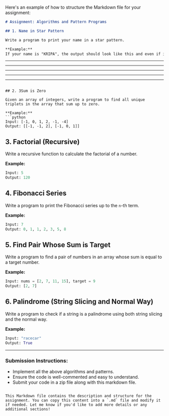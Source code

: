 Here's an example of how to structure the Markdown file for your assignment:

```markdown
# Assignment: Algorithms and Pattern Programs

## 1. Name in Star Pattern

Write a program to print your name in a star pattern.

**Example:**
If your name is "KRIPA", the output should look like this and even if its vertical as this will be in terminal, it doesnt matter but make sure to print the name anyhow!!!:

```
*   *  ****   *****  ****    ***  
*  *   *   *    *    *   *  *   * 
***    ****     *    ****   ***** 
*  *   *  *     *    *      *   * 
*   *  *   *  *****  *      *   * 
```

## 2. 3Sum is Zero

Given an array of integers, write a program to find all unique triplets in the array that sum up to zero.

**Example:**
```python
Input: [-1, 0, 1, 2, -1, -4]
Output: [[-1, -1, 2], [-1, 0, 1]]
```

## 3. Factorial (Recursive)

Write a recursive function to calculate the factorial of a number.

**Example:**
```python
Input: 5
Output: 120
```

## 4. Fibonacci Series

Write a program to print the Fibonacci series up to the `n`-th term.

**Example:**
```python
Input: 7
Output: 0, 1, 1, 2, 3, 5, 8
```

## 5. Find Pair Whose Sum is Target

Write a program to find a pair of numbers in an array whose sum is equal to a target number.

**Example:**
```python
Input: nums = [2, 7, 11, 15], target = 9
Output: [2, 7]
```

## 6. Palindrome (String Slicing and Normal Way)

Write a program to check if a string is a palindrome using both string slicing and the normal way.

**Example:**
```python
Input: "racecar"
Output: True
```

---

### Submission Instructions:
- Implement all the above algorithms and patterns.
- Ensure the code is well-commented and easy to understand.
- Submit your code in a zip file along with this markdown file.
```

This Markdown file contains the description and structure for the assignment. You can copy this content into a `.md` file and modify it if needed. Let me know if you'd like to add more details or any additional sections!

